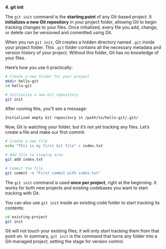 **4. git init**

The `git init` command is the **starting point** of any Git-based project. It **initializes a new Git repository** in your project folder, allowing Git to begin tracking changes to your files. Once initialized, every file you add, change, or delete can be versioned and committed using Git.

When you run `git init`, Git creates a hidden directory named `.git` inside your project folder. This `.git` folder contains all the necessary metadata and version history of your project. Without this folder, Git has no knowledge of your files.

Here’s how you use it practically:

```bash
# Create a new folder for your project
mkdir hello-git
cd hello-git

# Initialize a new Git repository
git init
```

After running this, you’ll see a message:

```
Initialized empty Git repository in /path/to/hello-git/.git/
```

Now, Git is watching your folder, but it’s not yet tracking any files. Let’s create a file and make our first commit:

```bash
# Create a new file
echo "This is my first Git file" > index.txt

# Add file to staging area
git add index.txt

# Commit the file
git commit -m "First commit with index.txt"
```

The `git init` command is used **once per project**, right at the beginning. It works for both new projects and existing codebases you want to start tracking with Git.

You can also use `git init` inside an existing code folder to start tracking its contents:

```bash
cd existing-project
git init
```

Git will not touch your existing files; it will only start tracking them from that point on. In summary, `git init` is the command that turns any folder into a Git-managed project, setting the stage for version control.
